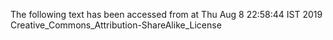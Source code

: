 The following text has been accessed from at Thu Aug 8 22:58:44 IST 2019
Creative_Commons_Attribution-ShareAlike_License
